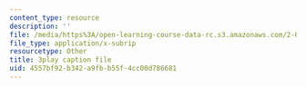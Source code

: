 ```yaml
---
content_type: resource
description: ''
file: /media/https%3A/open-learning-course-data-rc.s3.amazonaws.com/2-003sc-engineering-dynamics-fall-2011/4557bf92b342a9fbb55f4cc00d786681_mB_rrEN_Ltc.srt
file_type: application/x-subrip
resourcetype: Other
title: 3play caption file
uid: 4557bf92-b342-a9fb-b55f-4cc00d786681
---
```

